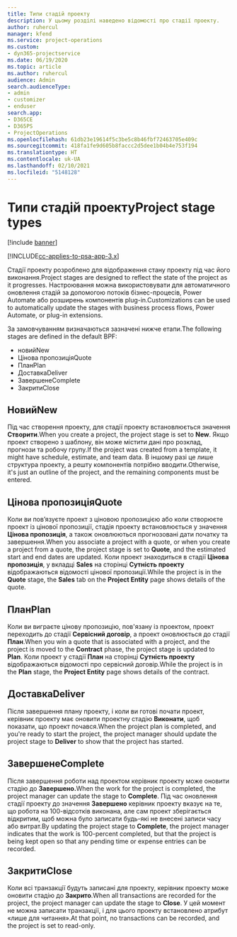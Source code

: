 ```yaml
---
title: Типи стадій проекту
description: У цьому розділі наведено відомості про стадії проекту.
author: ruhercul
manager: kfend
ms.service: project-operations
ms.custom:
- dyn365-projectservice
ms.date: 06/19/2020
ms.topic: article
ms.author: ruhercul
audience: Admin
search.audienceType:
- admin
- customizer
- enduser
search.app:
- D365CE
- D365PS
- ProjectOperations
ms.openlocfilehash: 61db23e19614f5c3be5c8b46fbf72463705e409c
ms.sourcegitcommit: 418fa1fe9d605b8faccc2d5dee1b04b4e753f194
ms.translationtype: HT
ms.contentlocale: uk-UA
ms.lasthandoff: 02/10/2021
ms.locfileid: "5148128"
---
```

# <a name="project-stage-types"></a><span data-ttu-id="e16db-103">Типи стадій проекту</span><span class="sxs-lookup"><span data-stu-id="e16db-103">Project stage types</span></span> 

[!include [banner](../includes/psa-now-project-operations.md)]

[!INCLUDE[cc-applies-to-psa-app-3.x](../includes/cc-applies-to-psa-app-3x.md)]

<span data-ttu-id="e16db-104">Стадії проекту розроблено для відображення стану проекту під час його виконання.</span><span class="sxs-lookup"><span data-stu-id="e16db-104">Project stages are designed to reflect the state of the project as it progresses.</span></span> <span data-ttu-id="e16db-105">Настроювання можна використовувати для автоматичного оновлення стадій за допомогою потоків бізнес-процесів, Power Automate або розширень компонентів plug-in.</span><span class="sxs-lookup"><span data-stu-id="e16db-105">Customizations can be used to automatically update the stages with business process flows, Power Automate, or plug-in extensions.</span></span>

<span data-ttu-id="e16db-106">За замовчуванням визначаються зазначені нижче етапи.</span><span class="sxs-lookup"><span data-stu-id="e16db-106">The following stages are defined in the default BPF:</span></span>

- <span data-ttu-id="e16db-107">новий</span><span class="sxs-lookup"><span data-stu-id="e16db-107">New</span></span>
- <span data-ttu-id="e16db-108">Цінова пропозиція</span><span class="sxs-lookup"><span data-stu-id="e16db-108">Quote</span></span>
- <span data-ttu-id="e16db-109">План</span><span class="sxs-lookup"><span data-stu-id="e16db-109">Plan</span></span>
- <span data-ttu-id="e16db-110">Доставка</span><span class="sxs-lookup"><span data-stu-id="e16db-110">Deliver</span></span>
- <span data-ttu-id="e16db-111">Завершене</span><span class="sxs-lookup"><span data-stu-id="e16db-111">Complete</span></span>
- <span data-ttu-id="e16db-112">Закрити</span><span class="sxs-lookup"><span data-stu-id="e16db-112">Close</span></span> 

## <a name="new"></a><span data-ttu-id="e16db-113">Новий</span><span class="sxs-lookup"><span data-stu-id="e16db-113">New</span></span>

<span data-ttu-id="e16db-114">Під час створення проекту, для стадії проекту встановлюється значення **Створити**.</span><span class="sxs-lookup"><span data-stu-id="e16db-114">When you create a project, the project stage is set to **New**.</span></span> <span data-ttu-id="e16db-115">Якщо проект створено з шаблону, він може містити дані про розклад, прогнози та робочу групу.</span><span class="sxs-lookup"><span data-stu-id="e16db-115">If the project was created from a template, it might have schedule, estimate, and team data.</span></span> <span data-ttu-id="e16db-116">В іншому разі це лише структура проекту, а решту компонентів потрібно вводити.</span><span class="sxs-lookup"><span data-stu-id="e16db-116">Otherwise, it's just an outline of the project, and the remaining components must be entered.</span></span>

## <a name="quote"></a><span data-ttu-id="e16db-117">Цінова пропозиція</span><span class="sxs-lookup"><span data-stu-id="e16db-117">Quote</span></span>

<span data-ttu-id="e16db-118">Коли ви пов’язуєте проект з ціновою пропозицією або коли створюєте проект із цінової пропозиції, стадія проекту встановлюється у значення **Цінова пропозиція**, а також оновлюються прогнозовані дати початку та завершення.</span><span class="sxs-lookup"><span data-stu-id="e16db-118">When you associate a project with a quote, or when you create a project from a quote, the project stage is set to **Quote**, and the estimated start and end dates are updated.</span></span> <span data-ttu-id="e16db-119">Коли проект знаходиться в стадії **Цінова пропозиція**, у вкладці **Sales** на сторінці **Сутність проекту** відображаються відомості цінової пропозиції.</span><span class="sxs-lookup"><span data-stu-id="e16db-119">While the project is in the **Quote** stage, the **Sales** tab on the **Project Entity** page shows details of the quote.</span></span>

## <a name="plan"></a><span data-ttu-id="e16db-120">План</span><span class="sxs-lookup"><span data-stu-id="e16db-120">Plan</span></span>

<span data-ttu-id="e16db-121">Коли ви виграєте цінову пропозицію, пов'язану із проектом, проект переходить до стадії **Сервісний договір**, а проект оновлюється до стадії **План**.</span><span class="sxs-lookup"><span data-stu-id="e16db-121">When you win a quote that is associated with a project, and the project is moved to the **Contract** phase, the project stage is updated to **Plan**.</span></span> <span data-ttu-id="e16db-122">Коли проект у стадії **План** на сторінці **Сутність проекту** відображаються відомості про сервісний договір.</span><span class="sxs-lookup"><span data-stu-id="e16db-122">While the project is in the **Plan** stage, the **Project Entity** page shows details of the contract.</span></span>

## <a name="deliver"></a><span data-ttu-id="e16db-123">Доставка</span><span class="sxs-lookup"><span data-stu-id="e16db-123">Deliver</span></span>

<span data-ttu-id="e16db-124">Після завершення плану проекту, і коли ви готові почати проект, керівник проекту має оновити проектну стадію **Виконати**, щоб показати, що проект почався.</span><span class="sxs-lookup"><span data-stu-id="e16db-124">When the project plan is completed, and you're ready to start the project, the project manager should update the project stage to **Deliver** to show that the project has started.</span></span>

## <a name="complete"></a><span data-ttu-id="e16db-125">Завершене</span><span class="sxs-lookup"><span data-stu-id="e16db-125">Complete</span></span> 

<span data-ttu-id="e16db-126">Після завершення роботи над проектом керівник проекту може оновити стадію до **Завершено.**</span><span class="sxs-lookup"><span data-stu-id="e16db-126">When the work for the project is completed, the project manager can update the stage to **Complete**.</span></span> <span data-ttu-id="e16db-127">Під час оновлення стадії проекту до значення **Завершено** керівник проекту вказує на те, що робота на 100-відсотків виконана, але сам проект зберігається відкритим, щоб можна було записати будь-які не внесені записи часу або витрат.</span><span class="sxs-lookup"><span data-stu-id="e16db-127">By updating the project stage to **Complete**, the project manager indicates that the work is 100-percent completed, but that the project is being kept open so that any pending time or expense entries can be recorded.</span></span>

## <a name="close"></a><span data-ttu-id="e16db-128">Закрити</span><span class="sxs-lookup"><span data-stu-id="e16db-128">Close</span></span>

<span data-ttu-id="e16db-129">Коли всі транзакції будуть записані для проекту, керівник проекту може оновити стадію до **Закрито**.</span><span class="sxs-lookup"><span data-stu-id="e16db-129">When all transactions are recorded for the project, the project manager can update the stage to **Close**.</span></span> <span data-ttu-id="e16db-130">У цей момент не можна записати транзакції, і для цього проекту встановлено атрибут «лише для читання».</span><span class="sxs-lookup"><span data-stu-id="e16db-130">At that point, no transactions can be recorded, and the project is set to read-only.</span></span>
